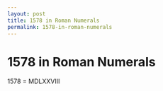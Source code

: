 ```yaml
---
layout: post
title: 1578 in Roman Numerals
permalink: 1578-in-roman-numerals
---
```


# 1578 in Roman Numerals

1578 = MDLXXVIII
